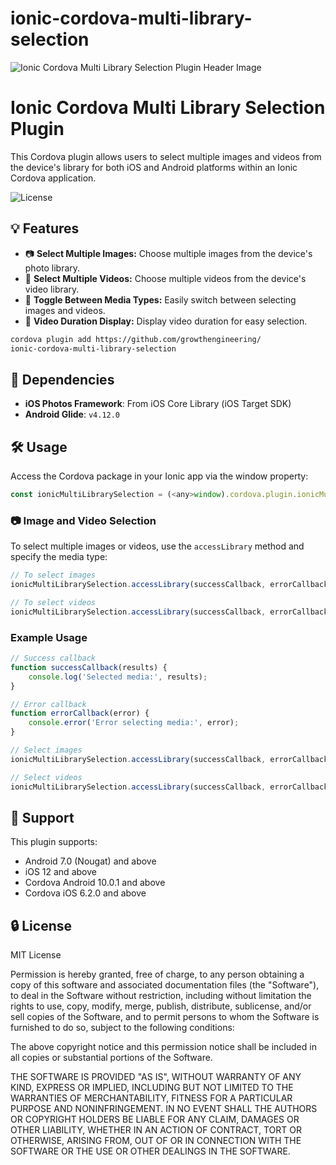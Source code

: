 # ionic-cordova-multi-library-selection

![Ionic Cordova Multi Library Selection Plugin Header Image](https://your-image-url-here)

# Ionic Cordova Multi Library Selection Plugin

This Cordova plugin allows users to select multiple images and videos from the device's library for both iOS and Android platforms within an Ionic Cordova application.

![License](https://img.shields.io/github/license/your-repo/ionic-cordova-multi-library-selection)

## 💡 Features

- 📷 **Select Multiple Images:** Choose multiple images from the device's photo library.
- 🎥 **Select Multiple Videos:** Choose multiple videos from the device's video library.
- 🔄 **Toggle Between Media Types:** Easily switch between selecting images and videos.
- 📏 **Video Duration Display:** Display video duration for easy selection.

```bash
cordova plugin add https://github.com/growthengineering/
ionic-cordova-multi-library-selection
```

## 🔗 Dependencies

- **iOS Photos Framework**: From iOS Core Library (iOS Target SDK)
- **Android Glide**: `v4.12.0`

## 🛠 Usage

Access the Cordova package in your Ionic app via the window property:

```javascript
const ionicMultiLibrarySelection = (<any>window).cordova.plugin.ionicMultiLibrarySelection;
```

### 📷 Image and Video Selection

To select multiple images or videos, use the `accessLibrary` method and specify the media type:

```javascript
// To select images
ionicMultiLibrarySelection.accessLibrary(successCallback, errorCallback, { mediaType: ionicMultiLibrarySelection.MEDIA_TYPE.PICTURE });

// To select videos
ionicMultiLibrarySelection.accessLibrary(successCallback, errorCallback, { mediaType: ionicMultiLibrarySelection.MEDIA_TYPE.VIDEO });
```

### Example Usage

```javascript
// Success callback
function successCallback(results) {
    console.log('Selected media:', results);
}

// Error callback
function errorCallback(error) {
    console.error('Error selecting media:', error);
}

// Select images
ionicMultiLibrarySelection.accessLibrary(successCallback, errorCallback, { mediaType: ionicMultiLibrarySelection.MEDIA_TYPE.PICTURE });

// Select videos
ionicMultiLibrarySelection.accessLibrary(successCallback, errorCallback, { mediaType: ionicMultiLibrarySelection.MEDIA_TYPE.VIDEO });
```

## 📱 Support

This plugin supports:
- Android 7.0 (Nougat) and above
- iOS 12 and above
- Cordova Android 10.0.1 and above
- Cordova iOS 6.2.0 and above

## 🔒 License

MIT License

Permission is hereby granted, free of charge, to any person obtaining a copy
of this software and associated documentation files (the "Software"), to deal
in the Software without restriction, including without limitation the rights
to use, copy, modify, merge, publish, distribute, sublicense, and/or sell
copies of the Software, and to permit persons to whom the Software is
furnished to do so, subject to the following conditions:

The above copyright notice and this permission notice shall be included in all
copies or substantial portions of the Software.

THE SOFTWARE IS PROVIDED "AS IS", WITHOUT WARRANTY OF ANY KIND, EXPRESS OR
IMPLIED, INCLUDING BUT NOT LIMITED TO THE WARRANTIES OF MERCHANTABILITY,
FITNESS FOR A PARTICULAR PURPOSE AND NONINFRINGEMENT. IN NO EVENT SHALL THE
AUTHORS OR COPYRIGHT HOLDERS BE LIABLE FOR ANY CLAIM, DAMAGES OR OTHER
LIABILITY, WHETHER IN AN ACTION OF CONTRACT, TORT OR OTHERWISE, ARISING FROM,
OUT OF OR IN CONNECTION WITH THE SOFTWARE OR THE USE OR OTHER DEALINGS IN THE
SOFTWARE.
```